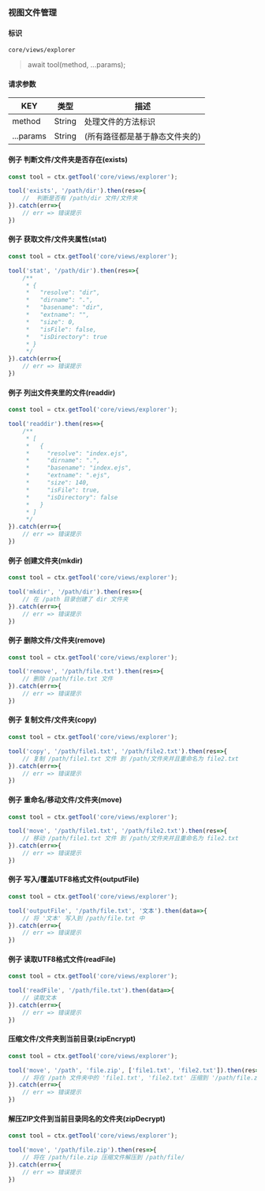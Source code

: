 
### 视图文件管理

#### 标识

`core/views/explorer`

> await tool(method, ...params);

#### 请求参数

| KEY       | 类型   | 描述                           |
| --------- | ------ | ------------------------------ |
| method    | String | 处理文件的方法标识             |
| ...params | String | (所有路径都是基于静态文件夹的) |

#### 例子 判断文件/文件夹是否存在(exists)

```javascript
const tool = ctx.getTool('core/views/explorer');

tool('exists', '/path/dir').then(res=>{
	//  判断是否有 /path/dir 文件/文件夹
}).catch(err=>{
    // err => 错误提示
})
```

#### 例子 获取文件/文件夹属性(stat)

```javascript
const tool = ctx.getTool('core/views/explorer');

tool('stat', '/path/dir').then(res=>{
	/**
	 * {
	 *   "resolve": "dir",
	 *   "dirname": ".",
	 *   "basename": "dir",
	 *   "extname": "",
	 *   "size": 0,
	 *   "isFile": false,
	 *   "isDirectory": true
	 * }
	 */
}).catch(err=>{
    // err => 错误提示
})
```

#### 例子 列出文件夹里的文件(readdir)

```javascript
const tool = ctx.getTool('core/views/explorer');

tool('readdir').then(res=>{
	/**
	 * [
	 *   {
	 *     "resolve": "index.ejs",
	 *     "dirname": ".",
	 *     "basename": "index.ejs",
	 *     "extname": ".ejs",
	 *     "size": 140,
	 *     "isFile": true,
	 *     "isDirectory": false
	 *   }
	 * ]
	 */
}).catch(err=>{
    // err => 错误提示
})
```

#### 例子 创建文件夹(mkdir)

```javascript
const tool = ctx.getTool('core/views/explorer');

tool('mkdir', '/path/dir').then(res=>{
	// 在 /path 目录创建了 dir 文件夹
}).catch(err=>{
    // err => 错误提示
})
```

#### 例子 删除文件/文件夹(remove)

```javascript
const tool = ctx.getTool('core/views/explorer');

tool('remove', '/path/file.txt').then(res=>{
	// 删除 /path/file.txt 文件
}).catch(err=>{
    // err => 错误提示
})
```

#### 例子 复制文件/文件夹(copy)

```javascript
const tool = ctx.getTool('core/views/explorer');

tool('copy', '/path/file1.txt', '/path/file2.txt').then(res=>{
	// 复制 /path/file1.txt 文件 到 /path/文件夹并且重命名为 file2.txt
}).catch(err=>{
    // err => 错误提示
})
```

#### 例子 重命名/移动文件/文件夹(move)

```javascript
const tool = ctx.getTool('core/views/explorer');

tool('move', '/path/file1.txt', '/path/file2.txt').then(res=>{
	// 移动 /path/file1.txt 文件 到 /path/文件夹并且重命名为 file2.txt
}).catch(err=>{
    // err => 错误提示
})
```

#### 例子 写入/覆盖UTF8格式文件(outputFile)

```javascript
const tool = ctx.getTool('core/views/explorer');

tool('outputFile', '/path/file.txt', '文本').then(data=>{
	// 将 '文本' 写入到 /path/file.txt 中
}).catch(err=>{
    // err => 错误提示
})
```

#### 例子 读取UTF8格式文件(readFile)

```javascript
const tool = ctx.getTool('core/views/explorer');

tool('readFile', '/path/file.txt').then(data=>{
	// 读取文本
}).catch(err=>{
    // err => 错误提示
})
```

#### 压缩文件/文件夹到当前目录(zipEncrypt)

```javascript
const tool = ctx.getTool('core/views/explorer');

tool('move', '/path', 'file.zip', ['file1.txt', 'file2.txt']).then(res=>{
	// 将在 /path 文件夹中的 'file1.txt', 'file2.txt' 压缩到 '/path/file.zip'
}).catch(err=>{
    // err => 错误提示
})
```

#### 解压ZIP文件到当前目录同名的文件夹(zipDecrypt)

```javascript
const tool = ctx.getTool('core/views/explorer');

tool('move', '/path/file.zip').then(res=>{
	// 将在 /path/file.zip 压缩文件解压到 /path/file/
}).catch(err=>{
    // err => 错误提示
})



```